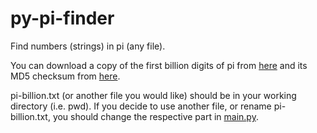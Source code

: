 # py-pi-finder
Find numbers (strings) in pi (any file).

You can download a copy of the first billion digits of pi from [here](https://stuff.mit.edu/afs/sipb/contrib/pi/pi-billion.txt) and its MD5 checksum from [here](https://stuff.mit.edu/afs/sipb/contrib/pi/pi-billion.md5).

pi-billion.txt (or another file you would like) should be in your working directory (i.e. pwd). If you decide to use another file, or rename pi-billion.txt, you should change the respective part in [main.py](main.py).
